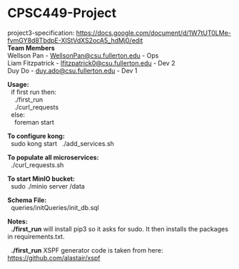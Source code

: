 # CPSC449-Project
project3-specification: https://docs.google.com/document/d/1W7tUT0LMe-fvmGY8d8TbdpE-XIStVdXS2ocA5_hdMj0/edit <br />
<b>Team Members</b><br />
Wellson Pan - WellsonPan@csu.fullerton.edu - Ops<br />
Liam Fitzpatrick - lfitzpatrick0@csu.fullerton.edu - Dev 2<br />
Duy Do - duy.ado@csu.fullerton.edu - Dev 1<br />

<b>Usage:<br /></b> 
&nbsp;&nbsp;if first run then:<br />
&nbsp;&nbsp;&nbsp;&nbsp;./first_run <br /> 
&nbsp;&nbsp;&nbsp;&nbsp;./curl_requests <br />
&nbsp;&nbsp;else:<br />
&nbsp;&nbsp;&nbsp;&nbsp;foreman start <br />

<b>To configure kong:<br /></b>
&nbsp;&nbsp;sudo kong start
&nbsp;&nbsp;./add_services.sh

<b>To populate all microservices:<br /></b>
&nbsp;&nbsp;./curl_requests.sh

<b>To start MinIO bucket:<br /></b>
&nbsp;&nbsp;sudo ./minio server /data 

<b>Schema File:</b><br />
&nbsp;&nbsp;queries/initQueries/init_db.sql<br />

<b>Notes:</b></br>
&nbsp;&nbsp;<b>./first_run</b> will install pip3 so it asks for sudo. It then installs the packages in requirements.txt.

&nbsp;&nbsp;<b>./first_run</b> XSPF generator code is taken from here: https://github.com/alastair/xspf
